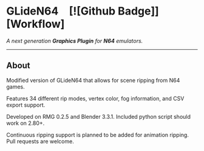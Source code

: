 
# GLideN64 [![Github Badge]][Workflow]

*A next generation* ***Graphics Plugin*** *for* ***N64*** *emulators.*

---

## About

Modified version of GLideN64 that allows for scene ripping from N64 games.

Features 34 different rip modes, vertex color, fog information, and CSV export support.

Developed on RMG 0.2.5 and Blender 3.3.1. Included python script should work on 2.80+.

Continuous ripping support is planned to be added for animation ripping. Pull requests are welcome.
